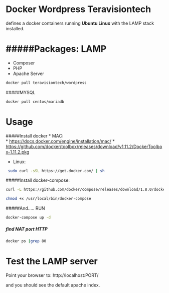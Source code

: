﻿Docker Wordpress Teravisiontech
=============================
defines a docker containers running **Ubuntu Linux** with the LAMP stack installed.

#####Packages:
LAMP
====
* Composer
* PHP 
* Apache Server 

```bash
docker pull teravisiontech/wordpress
```
#####MYSQL
```bash
docker pull centos/mariadb
```
Usage
=====
#####Install docker
* 
MAC:   
    * https://docs.docker.com/engine/installation/mac/
    * https://github.com/docker/toolbox/releases/download/v1.11.2/DockerToolbox-1.11.2.pkg

* Linux:
```bash
 sudo curl -sSL https://get.docker.com/ | sh
```

#####Install  docker-compose:
```bash
curl -L https://github.com/docker/compose/releases/download/1.8.0/docker-compose-`uname -s`-`uname -m` > /usr/local/bin/docker-compose
```
```bash
chmod +x /usr/local/bin/docker-compose
```
#####And..... RUN
```bash
docker-compose up -d
```

##### find NAT port HTTP
```bash
docker ps |grep 80
```


Test the LAMP server
================
Point your browser to:
http://localhost:PORT/

and you should see the default apache index. 
